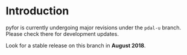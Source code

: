 # Introduction

pyfor is currently undergoing major revisions under the `pdal-u` branch. Please check there for development updates.

Look for a stable release on this branch in **August 2018**.
